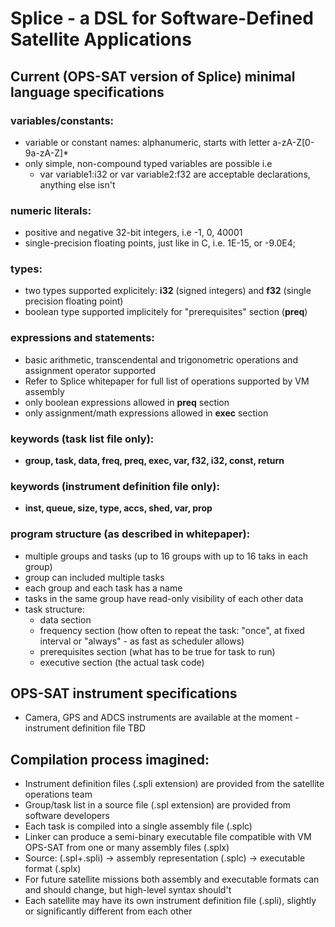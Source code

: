 # Splice - a DSL for Software-Defined Satellite Applications

## Current (OPS-SAT version of Splice) minimal language specifications

### variables/constants:
* variable or constant names: alphanumeric, starts with letter a-zA-Z[0-9a-zA-Z]*
* only simple, non-compound typed variables are possible i.e
  * var variable1:i32 or var variable2:f32 are acceptable declarations, anything else isn't

### numeric literals:
* positive and negative 32-bit integers, i.e -1, 0, 40001
* single-precision floating points, just like in C, i.e. 1E-15, or -9.0E4;

### types:
* two types supported explicitely: **i32** (signed integers) and **f32** (single precision floating point)
* boolean type supported implicitely for "prerequisites" section (**preq**)

### expressions and statements:
* basic arithmetic, transcendental and trigonometric operations and assignment operator supported
* Refer to Splice whitepaper for full list of operations supported by VM assembly
* only boolean expressions allowed  in **preq** section
* only assignment/math expressions allowed  in **exec** section

### keywords (task list file only):
* **group, task, data, freq, preq, exec, var, f32, i32, const, return**

### keywords (instrument definition file only):
* **inst, queue, size, type, accs, shed, var, prop**

### program structure (as described in whitepaper):
* multiple groups and tasks (up to 16 groups with up to 16 taks in each group)
* group can included multiple tasks
* each group and each task has a name
* tasks in the same group have read-only visibility of each other data
* task structure:
  * data section
  * frequency section (how often to repeat the task: "once", at fixed interval or "always" - as fast as scheduler allows)
  * prerequisites section (what has to be true for task to run)
  * executive section (the actual task code)

## OPS-SAT instrument specifications
* Camera, GPS and ADCS instruments are available at the moment - instrument definition file TBD

## Compilation process imagined:
* Instrument definition files (.spli extension) are provided from the satellite operations team
* Group/task list in a source file (.spl extension) are provided from software developers
* Each task is compiled into a single assembly file (.splc)
* Linker can produce a semi-binary executable file compatible with VM OPS-SAT from one or many assembly files (.splx)
* Source: (.spl+.spli) -> assembly representation (.splc) -> executable format (.splx)
* For future satellite missions  both assembly and executable formats can and should change, but high-level syntax should't
* Each satellite may have its own instrument definition file (.spli), slightly or significantly different from each other
